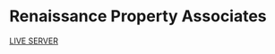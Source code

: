 # Renaissance Property Associates

[LIVE SERVER]( https://diamondabhishek.github.io/RPA/ "Click Me")
